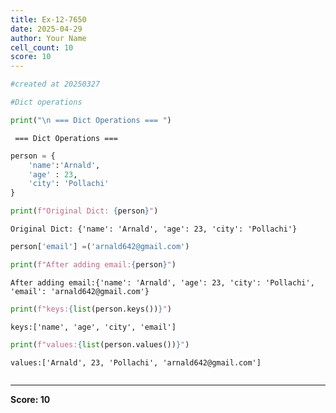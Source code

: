 ```yaml
---
title: Ex-12-7650
date: 2025-04-29
author: Your Name
cell_count: 10
score: 10
---
```


```python
#created at 20250327
```


```python
#Dict operations
```


```python
print("\n === Dict Operations === ")
```

    
     === Dict Operations === 



```python
person = {
    'name':'Arnald',
    'age' : 23,
    'city': 'Pollachi'
}
```


```python
print(f"Original Dict: {person}")
```

    Original Dict: {'name': 'Arnald', 'age': 23, 'city': 'Pollachi'}



```python
person['email'] =('arnald642@gmail.com')
```


```python
print(f"After adding email:{person}")
```

    After adding email:{'name': 'Arnald', 'age': 23, 'city': 'Pollachi', 'email': 'arnald642@gmail.com'}



```python
print(f"keys:{list(person.keys())}")
```

    keys:['name', 'age', 'city', 'email']



```python
print(f"values:{list(person.values())}")
```

    values:['Arnald', 23, 'Pollachi', 'arnald642@gmail.com']



```python

```


---
**Score: 10**
